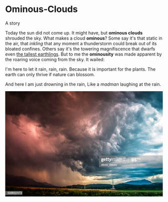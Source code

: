 # Ominous-Clouds

A story

Today the sun did not come up. It might have, but **ominous clouds** shrouded the sky. What makes a cloud **ominous**? Some say it's that static in the air, that _inkling_ that any moment a thunderstorm could break out of its bloated confines. Others say it's the towering magnifiscence that dwarfs even [the tallest earthlings](https://en.wikipedia.org/wiki/Giraffe). But to me the **ominousity** was made apparent by the roaring voice coming from the sky. It wailed:

I'm here to let it rain, rain, rain.
Because it is important for the plants.
The earth can only thrive if nature can blossom.


And here I am just drowning in the rain, 
Like a *madman* laughing at the rain.

![Ominous-Clouds](ominous-clouds.jpg)
